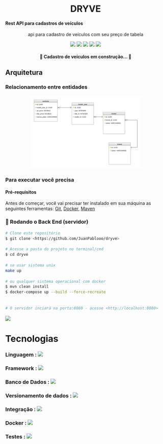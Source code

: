 <h1 align="center"> 
    DRYVE 
</h1>

#### Rest API para cadastros de veículos 
<p align="center"> api para cadastro de veículos com seu preço de tabela</p>

<div align="center">

<img src="https://img.shields.io/badge/Java-ED8B00?style=for-the-badge&logo=java&logoColor=white"/>
<img src="https://img.shields.io/badge/Docker-2CA5E0?style=for-the-badge&logo=docker&logoColor=white"/>
<img src="https://img.shields.io/badge/Git-F05032?style=for-the-badge&logo=git&logoColor=white"/>
<img src="https://img.shields.io/badge/PostgreSQL-316192?style=for-the-badge&logo=postgresql&logoColor=white"/>
<img  src="https://img.shields.io/badge/Spring-6DB33F?style=for-the-badge&logo=spring&logoColor=white"/>
</div>
<h4 align="center"> 
	🚧  Cadastro de veículos em construção...  🚧
</h4>

## Arquitetura
### Relacionamento entre entidades
<div align="center">
  <img src="./readmeimg/dryve.png" width="350" title="tela de login">
</div>


### Para executar você precisa 
#### Pré-requisitos

Antes de começar, você vai precisar ter instalado em sua máquina as seguintes ferramentas:
[Git](https://git-scm.com), [Docker](https://www.docker.com/products/docker-desktop),
[Maven](https://maven.apache.org/download.cgi)

### 🎲 Rodando o Back End (servidor)
```bash
# Clone este repositório
$ git clone <https://github.com/JuanPablooo/dryve>

# Acesse a pasta do projeto no terminal/cmd
$ cd dryve

# se usar sistema unix
make up 

# ou qualquer sistema operacional com docker
$ mvn clean install
$ docker-compose up --build --force-recreate
 

# O servidor inciará na porta:8080 - acesse <http://localhost:8080>
```
<img align="center" height="20px" src="https://img.shields.io/badge/Java-ED8B00?style=for-the-badge&logo=java&logoColor=white"/>

# Tecnologias 
### Linguagem  : <img src="https://img.shields.io/badge/Java-ED8B00?style=for-the-badge&logo=java&logoColor=white"/>
### Framework : <img src="https://img.shields.io/badge/Spring-6DB33F?style=for-the-badge&logo=spring&logoColor=white"/>
### Banco de Dados : <img src="https://img.shields.io/badge/PostgreSQL-316192?style=for-the-badge&logo=postgresql&logoColor=white"/>
### Versionamento de dados : <img src="https://img.shields.io/badge/flyway-0060A8?style=for-the-badge&logo=flyway&logoColor=white"/>
### Integração : <img src="https://img.shields.io/badge/feign-client-0060A8?style=for-the-badge&logo=feign&logoColor=white">
### Docker : <img src="https://img.shields.io/badge/Docker-2CA5E0?style=for-the-badge&logo=docker&logoColor=white"/>
### Testes : <img src="https://img.shields.io/badge/jUnit%205-ED8939?style=for-the-badge&logo=feign&logoColor=white"/>






